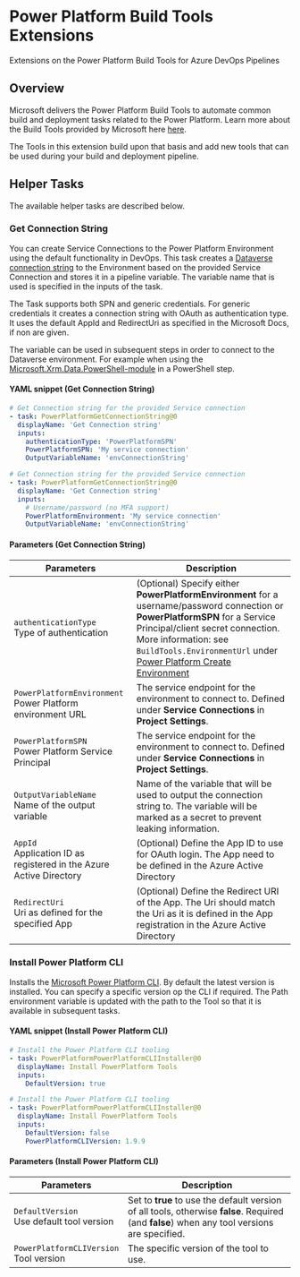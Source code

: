 # Power Platform Build Tools Extensions
Extensions on the Power Platform Build Tools for Azure DevOps Pipelines
## Overview
Microsoft delivers the Power Platform Build Tools to automate common build and deployment tasks related to the Power Platform. Learn more about the Build Tools provided by Microsoft here [here](https://aka.ms/buildtoolsdoc).

The Tools in this extension build upon that basis and add new tools that can be used during your build and deployment pipeline.
## Helper Tasks
The available helper tasks are described below.
### Get Connection String
You can create Service Connections to the Power Platform Environment using the default functionality in DevOps. This task creates a [Dataverse connection string](https://docs.microsoft.com/en-us/powerapps/developer/data-platform/xrm-tooling/use-connection-strings-xrm-tooling-connect) to the Environment based on the provided Service Connection and stores it in a pipeline variable. The variable name that is used is specified in the inputs of the task.

The Task supports both SPN and generic credentials. For generic credentials it creates a connection string with OAuth as authentication type. It uses the default AppId and RedirectUri as specified in the Microsoft Docs, if non are given.

The variable can be used in subsequent steps in order to connect to the Dataverse environment. For example when using the [Microsoft.Xrm.Data.PowerShell-module](https://github.com/seanmcne/Microsoft.Xrm.Data.PowerShell) in a PowerShell step.

#### YAML snippet (Get Connection String)
```yml
# Get Connection string for the provided Service connection
- task: PowerPlatformGetConnectionString@0
  displayName: 'Get Connection string'
  inputs:
    authenticationType: 'PowerPlatformSPN'
    PowerPlatformSPN: 'My service connection'
    OutputVariableName: 'envConnectionString'
```

```yml
# Get Connection string for the provided Service connection
- task: PowerPlatformGetConnectionString@0
  displayName: 'Get Connection string'
  inputs:
    # Username/password (no MFA support)
    PowerPlatformEnvironment: 'My service connection'
    OutputVariableName: 'envConnectionString'
```
#### Parameters (Get Connection String)

| Parameters    | Description   |
|---------------|---------------|
| `authenticationType`<br/>Type of authentication | (Optional) Specify either **PowerPlatformEnvironment** for a username/password connection or **PowerPlatformSPN** for a Service Principal/client secret connection. More information: see `BuildTools.EnvironmentUrl` under [Power Platform Create Environment](#power-platform-create-environment) |
| `PowerPlatformEnvironment`<br/>Power Platform environment URL | The service endpoint for the environment to connect to. Defined under **Service Connections** in **Project Settings**. |
| `PowerPlatformSPN`<br/>Power Platform Service Principal | The service endpoint for the environment to connect to. Defined under **Service Connections** in **Project Settings**. |
| `OutputVariableName`<br/>Name of the output variable | Name of the variable that will be used to output the connection string to. The variable will be marked as a secret to prevent leaking information. |
| `AppId`<br/>Application ID as registered in the Azure Active Directory | (Optional) Define the App ID to use for OAuth login. The App need to be defined in the Azure Active Directory |
| `RedirectUri`<br/>Uri as defined for the specified App | (Optional) Define the Redirect URI of the App. The Uri should match the Uri as it is defined in the App registration in the Azure Active Directory |
### Install Power Platform CLI
Installs the [Microsoft Power Platform CLI](https://docs.microsoft.com/en-us/powerapps/developer/data-platform/powerapps-cli). By default the latest version is installed. You can specify a specific version op the CLI if required. The Path environment variable is updated with the path to the Tool so that it is available in subsequent tasks.

#### YAML snippet (Install Power Platform CLI)
```yml
# Install the Power Platform CLI tooling
- task: PowerPlatformPowerPlatformCLIInstaller@0
  displayName: Install PowerPlatform Tools
  inputs:
    DefaultVersion: true
```

```yml
# Install the Power Platform CLI tooling
- task: PowerPlatformPowerPlatformCLIInstaller@0
  displayName: Install PowerPlatform Tools
  inputs:
    DefaultVersion: false
    PowerPlatformCLIVersion: 1.9.9
```
#### Parameters (Install Power Platform CLI)

| Parameters    | Description   |
|---------------|---------------|
| `DefaultVersion`<br/>Use default tool version | Set to **true** to use the default version of all tools, otherwise **false**. Required (and **false**) when any tool versions are specified. |
| `PowerPlatformCLIVersion`<br/>Tool version | The specific version of the tool to use. |